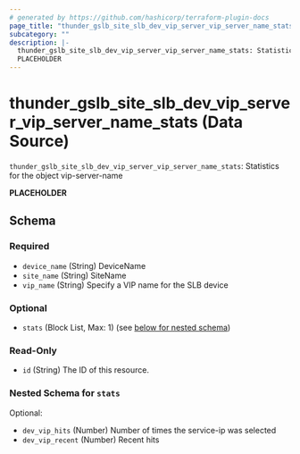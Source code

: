 ```yaml
---
# generated by https://github.com/hashicorp/terraform-plugin-docs
page_title: "thunder_gslb_site_slb_dev_vip_server_vip_server_name_stats Data Source - terraform-provider-thunder"
subcategory: ""
description: |-
  thunder_gslb_site_slb_dev_vip_server_vip_server_name_stats: Statistics for the object vip-server-name
  PLACEHOLDER
---
```


# thunder_gslb_site_slb_dev_vip_server_vip_server_name_stats (Data Source)

`thunder_gslb_site_slb_dev_vip_server_vip_server_name_stats`: Statistics for the object vip-server-name

__PLACEHOLDER__



<!-- schema generated by tfplugindocs -->
## Schema

### Required

- `device_name` (String) DeviceName
- `site_name` (String) SiteName
- `vip_name` (String) Specify a VIP name for the SLB device

### Optional

- `stats` (Block List, Max: 1) (see [below for nested schema](#nestedblock--stats))

### Read-Only

- `id` (String) The ID of this resource.

<a id="nestedblock--stats"></a>
### Nested Schema for `stats`

Optional:

- `dev_vip_hits` (Number) Number of times the service-ip was selected
- `dev_vip_recent` (Number) Recent hits


